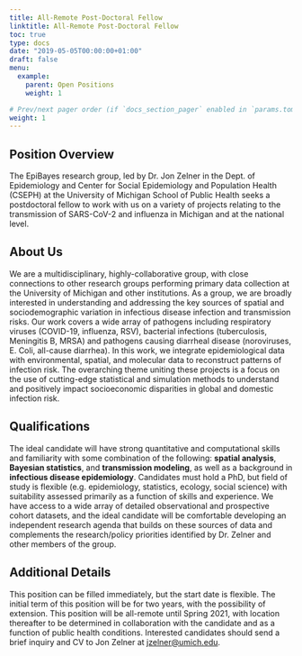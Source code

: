 ```yaml
---
title: All-Remote Post-Doctoral Fellow
linktitle: All-Remote Post-Doctoral Fellow
toc: true
type: docs
date: "2019-05-05T00:00:00+01:00"
draft: false
menu:
  example:
    parent: Open Positions
    weight: 1

# Prev/next pager order (if `docs_section_pager` enabled in `params.toml`)
weight: 1
---
```

## Position Overview
The EpiBayes research group, led by Dr. Jon Zelner in the Dept. of Epidemiology and Center for Social Epidemiology and Population Health (CSEPH) at the University of Michigan School of Public Health seeks a postdoctoral fellow to work with us on a variety of projects relating to the transmission of SARS-CoV-2 and influenza in Michigan and at the national level.

## About Us
We are a multidisciplinary, highly-collaborative group, with close connections to other research groups performing primary data collection at the University of Michigan and other institutions. As a group, we are broadly interested in understanding and addressing the key sources of spatial and sociodemographic variation in infectious disease infection and transmission risks. Our work covers a wide array of pathogens including respiratory viruses (COVID-19, influenza, RSV), bacterial infections (tuberculosis, Meningitis B, MRSA) and pathogens causing diarrheal disease (noroviruses, E. Coli, all-cause diarrhea). In this work, we integrate epidemiological data with environmental, spatial, and molecular data to reconstruct patterns of infection risk. The overarching theme uniting these projects is a focus on the use of cutting-edge statistical and simulation methods to understand and positively impact socioeconomic disparities in global and domestic infection risk.

## Qualifications
The ideal candidate will have strong quantitative and computational skills and familiarity with some combination of the following: **spatial analysis**, **Bayesian statistics**, and **transmission modeling**, as well as a background in **infectious disease epidemiology**. Candidates must hold a PhD, but field of study is flexible (e.g. epidemiology, statistics, ecology, social science) with suitability assessed primarily as a function of skills and experience. We have access to a wide array of detailed observational and prospective cohort datasets, and the ideal candidate will be comfortable developing an independent research agenda that builds on these sources of data and complements the research/policy priorities identified by Dr. Zelner and other members of the group.

## Additional Details
This position can be filled immediately, but the start date is flexible. The initial term of this position will be for two years, with the possibility of extension. This position will be all-remote until Spring 2021, with location thereafter to be determined in collaboration with the candidate and as a function of public health conditions. Interested candidates should send a brief inquiry and CV to Jon Zelner at jzelner@umich.edu.
